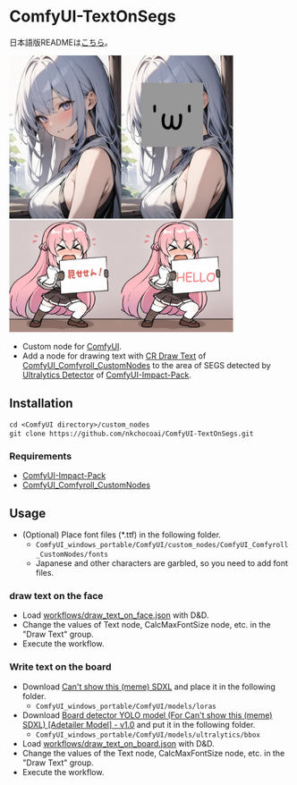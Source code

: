 # ComfyUI-TextOnSegs
日本語版READMEは[こちら](README.jp.md)。  

<img src='img/example_face.jpg' width='400'>
<img src='img/example_board.jpg' width='400'>  
  
- Custom node for [ComfyUI](https://github.com/comfyanonymous/ComfyUI).
- Add a node for drawing text with [CR Draw Text](https://github.com/Suzie1/ComfyUI_Comfyroll_CustomNodes/wiki/Text-Nodes#cr-draw-text) of [ComfyUI_Comfyroll_CustomNodes](https://github.com/Suzie1/ComfyUI_Comfyroll_CustomNodes) to the area of SEGS detected by [Ultralytics Detector](https://github.com/ltdrdata/ComfyUI-extension-tutorials/blob/Main/ComfyUI-Impact-Pack/tutorial/detectors.md#ultralytics-detector) of [ComfyUI-Impact-Pack](https://github.com/ltdrdata/ComfyUI-Impact-Pack).

## Installation
```
cd <ComfyUI directory>/custom_nodes
git clone https://github.com/nkchocoai/ComfyUI-TextOnSegs.git
```

### Requirements
- [ComfyUI-Impact-Pack](https://github.com/ltdrdata/ComfyUI-Impact-Pack)
- [ComfyUI_Comfyroll_CustomNodes](https://github.com/Suzie1/ComfyUI_Comfyroll_CustomNodes)

## Usage
- (Optional) Place font files (*.ttf) in the following folder.
  - `ComfyUI_windows_portable/ComfyUI/custom_nodes/ComfyUI_Comfyroll_CustomNodes/fonts`
  - Japanese and other characters are garbled, so you need to add font files.

### draw text on the face
- Load [workflows/draw_text_on_face.json](workflows/draw_text_on_face.json) with D&D.
- Change the values of Text node, CalcMaxFontSize node, etc. in the "Draw Text" group.
- Execute the workflow.

### Write text on the board
- Download [Can't show this \(meme\) SDXL](https://civitai.com/models/293531) and place it in the following folder.
  - `ComfyUI_windows_portable/ComfyUI/models/loras`
- Download [Board detector YOLO model \(For Can't show this \(meme\) SDXL\) \[Adetailer Model\] \- v1\.0](https://civitai.com/models/300228) and put it in the following folder.
  - `ComfyUI_windows_portable/ComfyUI/models/ultralytics/bbox`
- Load [workflows/draw_text_on_board.json](workflows/draw_text_on_board.json) with D&D.
- Change the values of the Text node, CalcMaxFontSize node, etc. in the "Draw Text" group.
- Execute the workflow.